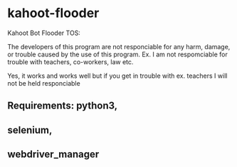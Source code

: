 # kahoot-flooder
Kahoot Bot Flooder TOS:

The developers of this program are not responciable for any harm, damage, or trouble caused by the use of this program.
Ex. I am not respomciable for trouble with teachers, co-workers, law etc.

Yes, it works and works well but if you get in trouble with ex. teachers I will not be held responciable

Requirements:
python3,
-
selenium,
-
webdriver_manager
-
